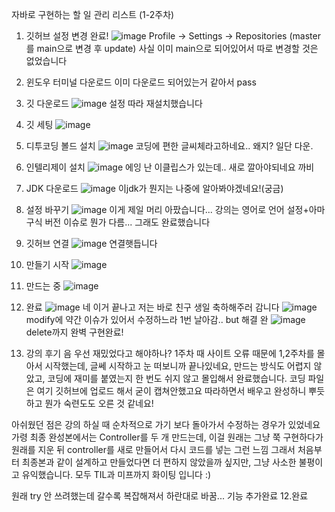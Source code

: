 자바로 구현하는 할 일 관리 리스트 (1-2주차)

1. 깃허브 설정 변경 완료!
![image](https://github.com/user-attachments/assets/acdd9a5d-6aae-4632-81d0-e0856b15cc31)
Profile -> Settings -> Repositories
(master를 main으로 변경 후 update)
사실 이미 main으로 되어있어서 따로 변경할 것은 없었습니다

2. 윈도우 터미널 다운로드
이미 다운로드 되어있는거 같아서 pass

3. 깃 다운로드
![image](https://github.com/user-attachments/assets/4a3464c7-b90e-450a-8604-489d740a00d0)
설정 따라 재설치했습니다

4. 깃 세팅
![image](https://github.com/user-attachments/assets/4cc964e0-c113-4889-9535-9725ec86e10c)

5. 디투코딩 볼드 설치
![image](https://github.com/user-attachments/assets/b6d277ac-c323-46f8-b871-5b9b0666051d)
코딩에 편한 글씨체라고하네요.. 왜지? 일단 다운.

6. 인텔리제이 설치
![image](https://github.com/user-attachments/assets/ed75e86b-32cc-4b63-9081-e54314f0ae92)
에잉 난 이클립스가 있는데.. 새로 깔아야되네요 까비

7. JDK 다운로드
![image](https://github.com/user-attachments/assets/039a1014-2399-46e5-b85d-b14a6b7eac21)
이jdk가 뭔지는 나중에 알아봐야겠네요!(궁금)

8. 설정 바꾸기
![image](https://github.com/user-attachments/assets/a82b8870-4ee0-4f1b-9348-4fcc50b0c202)
이게 제일 머리 아팠습니다... 강의는 영어로 언어 설정+아마 구식 버전 이슈로 뭔가 다름... 그래도 완료했습니다

9. 깃허브 연결
![image](https://github.com/user-attachments/assets/24b43903-e4b8-491a-a3a3-f4df91e61312)
연결햇듭니다

10. 만들기 시작
![image](https://github.com/user-attachments/assets/1c799294-0abb-41fa-a29a-ec2c7b29a818)

11. 만드는 중
![image](https://github.com/user-attachments/assets/068a7a2d-6bec-4753-90bb-1db56ddaa989)

12. 완료
![image](https://github.com/user-attachments/assets/5ec87388-c2df-49aa-8cca-f71dfe2dc3de)
네 이거 끝나고 저는 바로 친구 생일 축하해주러 감니다
![image](https://github.com/user-attachments/assets/60b14ffb-233f-4b40-a8ea-ce0331dd3024)
modify에 약간 이슈가 있어서 수정하느라 1번 날아감.. but 해결 완
![image](https://github.com/user-attachments/assets/e5920133-23ea-4834-98bd-b7faac3c88e0)
delete까지 완벽 구현완료!

13. 강의 후기
음 우선 재밌었다고 해야하나? 1주차 때 사이트 오류 때문에 1,2주차를 몰아서 시작했는데,
글쎄 시작하고 눈 떠보니까 끝나있네요, 만드는 방식도 어렵지 않았고, 코딩에 재미를 붙였는지 한 번도 쉬지 않고 몰입해서 완료했습니다.
코딩 파일은 여기 깃허브에 업로드 해서 굳이 캡쳐안했고요
따라하면서 배우고 완성하니 뿌듯하고 뭔가 숙련도도 오른 것 같네요!

아쉬웠던 점은 강의 하실 때 순차적으로 가기 보다 돌아가서 수정하는 경우가 있었네요
가령 최종 완성본에서는 Controller를 두 개 만드는데,
이걸 원래는 그냥 쭉 구현하다가 원래를 지운 뒤 controller를 새로 만들어서 다시 코드를 넣는 그런 느낌
그래서 처음부터 최종본과 같이 설계하고 만들었다면 더 편하지 않았을까 싶지만, 그냥 사소한 불평이고
유익했습니다. 모두 TIL과 미프까지 화이팅 입니다 :)






원래 try 안 쓰려했는데 갈수록 복잡해져서 하란대로 바꿈... 기능 추가완료
12.완료



